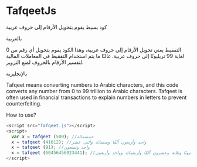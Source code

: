 # TafqeetJs
كود بسيط يقوم بتحويل الأرقام إلى حروف عربية

بالعربية

التفقيط يعني تحويل الأرقام إلى حروف عربية، وهذا الكود يقوم بتحويل أي رقم من 0 لغاية 99 تريليونًا إلى حروف عربية.
غالبًا ما يتم استخدام التفقيط في المعاملات المالية لتفسير الأرقام بالحروف لمنع التزوير.


بالإنجليزية

Tafqeet means converting numbers to Arabic characters, and this code converts any number from 0 to 99 trillion to Arabic characters.
Tafqeet is often used in financial transactions to explain numbers in letters to prevent counterfeiting.

How to use?
```javascript
<script src="Tafqeet.js"></script>
<script>
  var x = tafqeet (500); //خمسمائة
  x = tafqeet (41612); //واحد وأربعون ألفًا وستمائة واثنى عشر
  x = tafqeet (91); //واحد وتسعون
  x = tafqeet (60456456023441); //ستون تريليونًا وأربعمائة وستة وخمسون مليارًا وأربعمائة وستة وخمسون مليونًا وثلاثة وعشرون ألفًا وأربعمائة وواحد وأربعون
</script>  
```
